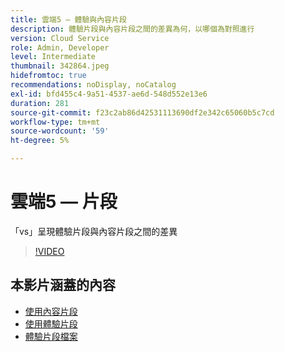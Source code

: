 ```yaml
---
title: 雲端5 — 體驗與內容片段
description: 體驗片段與內容片段之間的差異為何，以哪個為對照進行
version: Cloud Service
role: Admin, Developer
level: Intermediate
thumbnail: 342864.jpeg
hidefromtoc: true
recommendations: noDisplay, noCatalog
exl-id: bfd455c4-9a51-4537-ae6d-548d552e13e6
duration: 281
source-git-commit: f23c2ab86d42531113690df2e342c65060b5c7cd
workflow-type: tm+mt
source-wordcount: '59'
ht-degree: 5%

---
```


# 雲端5 — 片段

「vs」呈現體驗片段與內容片段之間的差異

>[!VIDEO](https://video.tv.adobe.com/v/342864?quality=12&learn=on)

## 本影片涵蓋的內容

+ [使用內容片段](https://experienceleague.adobe.com/docs/experience-manager-cloud-service/content/assets/content-fragments/content-fragments.html)
+ [使用體驗片段](https://experienceleague.adobe.com/docs/experience-manager-learn/sites/experience-fragments/experience-fragments-feature-video-use.html)
+ [體驗片段檔案](https://experienceleague.adobe.com/docs/experience-manager-cloud-service/content/sites/authoring/fundamentals/experience-fragments.html)